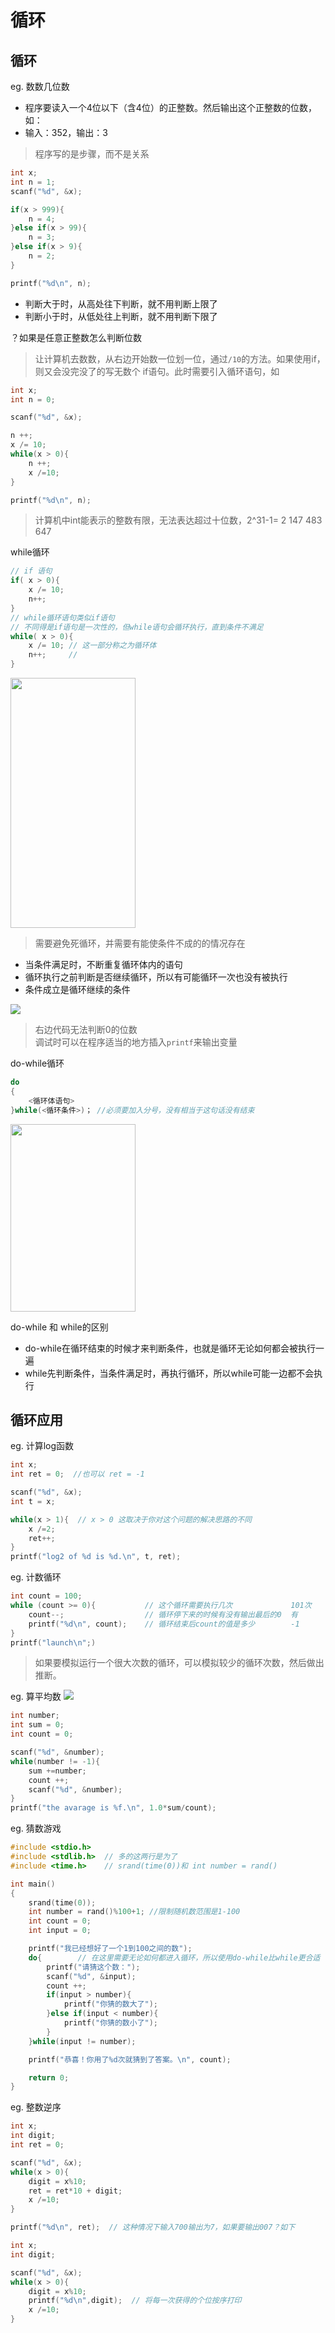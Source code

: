 <!--
 * @Date: 2020-07-07 11:18:08
 * @Author: Dai Zhechen
 * @Github: https://github.com/zhechendai
 * @LastEditTime: 2020-07-07 14:51:07
 * @Copyright ©️ 2020 Dai Zhechen. All Rights Reserved.
--> 

循环
====

循环
----

eg. 数数几位数
* 程序要读入一个4位以下（含4位）的正整数。然后输出这个正整数的位数，如：
* 输入：352，输出：3

>程序写的是步骤，而不是关系

```c
int x;
int n = 1;
scanf("%d", &x);

if(x > 999){
    n = 4;
}else if(x > 99){
    n = 3;
}else if(x > 9){
    n = 2;
}

printf("%d\n", n);
```

* 判断大于时，从高处往下判断，就不用判断上限了
* 判断小于时，从低处往上判断，就不用判断下限了

？如果是任意正整数怎么判断位数

>让计算机去数数，从右边开始数一位划一位，通过`/10`的方法。如果使用if，则又会没完没了的写无数个 if语句。此时需要引入循环语句，如

```c
int x;
int n = 0;

scanf("%d", &x);

n ++;
x /= 10;
while(x > 0){
    n ++;
    x /=10;
}

printf("%d\n", n);
```

>计算机中int能表示的整数有限，无法表达超过十位数，2^31-1= 2 147 483 647

while循环

```c
// if 语句
if( x > 0){
    x /= 10;
    n++;
}
// while循环语句类似if语句
// 不同得是if语句是一次性的，但while语句会循环执行，直到条件不满足
while( x > 0){
    x /= 10; // 这一部分称之为循环体
    n++;     //
}
```

<img src="https://gitbook-daizhechen.oss-cn-hangzhou.aliyuncs.com/notesstack/while.png" width="200" height="400">

>需要避免死循环，并需要有能使条件不成的的情况存在

* 当条件满足时，不断重复循环体内的语句
* 循环执行之前判断是否继续循环，所以有可能循环一次也没有被执行
* 条件成立是循环继续的条件

![](https://gitbook-daizhechen.oss-cn-hangzhou.aliyuncs.com/notesstack/12.52.20.png)

>右边代码无法判断0的位数  
>调试时可以在程序适当的地方插入`printf`来输出变量

do-while循环

```c
do
{
    <循环体语句>
}while(<循环条件>)； //必须要加入分号，没有相当于这句话没有结束
```

<img src="https://gitbook-daizhechen.oss-cn-hangzhou.aliyuncs.com/notesstack/dowhile.png" width="200" height="300">

do-while 和 while的区别
* do-while在循环结束的时候才来判断条件，也就是循环无论如何都会被执行一遍
* while先判断条件，当条件满足时，再执行循环，所以while可能一边都不会执行

循环应用
----

eg. 计算log函数

```c
int x;
int ret = 0;  //也可以 ret = -1

scanf("%d", &x);
int t = x;

while(x > 1){  // x > 0 这取决于你对这个问题的解决思路的不同
    x /=2;
    ret++;
}
printf("log2 of %d is %d.\n", t, ret);
```

eg. 计数循环

```c
int count = 100;
while (count >= 0){           // 这个循环需要执行几次             101次
    count--;                  // 循环停下来的时候有没有输出最后的0  有
    printf("%d\n", count);    // 循环结束后count的值是多少        -1
}
printf("launch\n";) 
```
> 如果要模拟运行一个很大次数的循环，可以模拟较少的循环次数，然后做出推断。

eg. 算平均数
![](https://gitbook-daizhechen.oss-cn-hangzhou.aliyuncs.com/notesstack/2.01.23.png)

```c
int number;
int sum = 0;
int count = 0;

scanf("%d", &number);
while(number != -1){
    sum +=number;
    count ++;
    scanf("%d", &number);
}
printf("the avarage is %f.\n", 1.0*sum/count);
```

eg. 猜数游戏

```c
#include <stdio.h>
#include <stdlib.h>  // 多的这两行是为了
#include <time.h>    // srand(time(0))和 int number = rand()

int main()
{
    srand(time(0));
    int number = rand()%100+1; //限制随机数范围是1-100
    int count = 0;
    int input = 0;

    printf("我已经想好了一个1到100之间的数");
    do{        // 在这里需要无论如何都进入循环，所以使用do-while比while更合适
        printf("请猜这个数：");
        scanf("%d", &input);
        count ++;
        if(input > number){
            printf("你猜的数大了");
        }else if(input < number){
            printf("你猜的数小了");
        }
    }while(input != number);

    printf("恭喜！你用了%d次就猜到了答案。\n", count);

    return 0;
}
```

eg. 整数逆序

```c
int x;
int digit;
int ret = 0;

scanf("%d", &x);
while(x > 0){
    digit = x%10;
    ret = ret*10 + digit;
    x /=10;
}

printf("%d\n", ret);  // 这种情况下输入700输出为7，如果要输出007？如下
```
```c
int x;
int digit;

scanf("%d", &x);
while(x > 0){
    digit = x%10;
    printf("%d\n",digit);  // 将每一次获得的个位按序打印
    x /=10;
}
```
